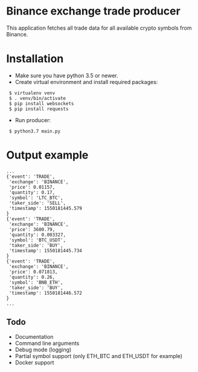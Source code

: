 # Binance exchange trade producer

This application fetches all trade data for all available crypto symbols from Binance.

# Installation

- Make sure you have python 3.5 or newer.
- Create virtual environment and install required packages:
```
 $ virtualenv venv
 $ . venv/bin/activate
 $ pip install websockets
 $ pip install requests
```
- Run producer:
```
 $ python3.7 main.py
```

# Output example
```
...
{'event': 'TRADE',
 'exchange': 'BINANCE',
 'price': 0.01157,
 'quantity': 0.17,
 'symbol': 'LTC_BTC',
 'taker_side': 'SELL',
 'timestamp': 1550181445.579
}
{'event': 'TRADE',
 'exchange': 'BINANCE',
 'price': 3600.79,
 'quantity': 0.003327,
 'symbol': 'BTC_USDT',
 'taker_side': 'BUY',
 'timestamp': 1550181445.734
}
{'event': 'TRADE',
 'exchange': 'BINANCE',
 'price': 0.071813,
 'quantity': 0.26,
 'symbol': 'BNB_ETH',
 'taker_side': 'BUY',
 'timestamp': 1550181446.572
}
...
```

## Todo
- Documentation
- Command line arguments
- Debug mode (logging)
- Partial symbol support (only ETH_BTC and ETH_USDT for example)
- Docker support
